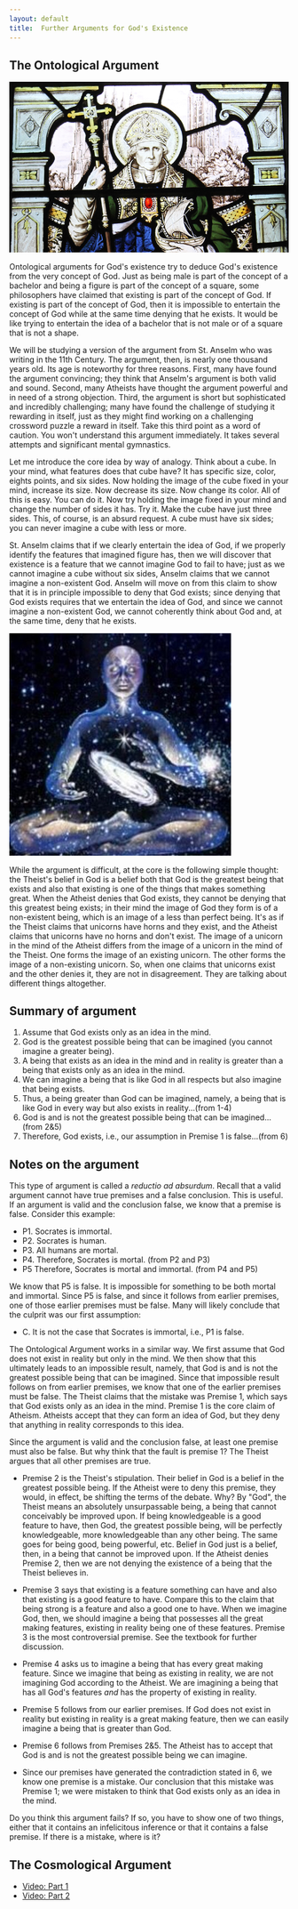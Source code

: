 ```yaml
---
layout: default
title:  Further Arguments for God's Existence
---
```



## The Ontological Argument 


![image](ans.jpg)

Ontological arguments for God's existence try to deduce God's existence from the very concept of God. Just as being male is part of the concept of a bachelor and being a figure is part of the concept of a square, some philosophers have claimed that existing is part of the concept of God. If existing is part of the concept of God, then it is impossible to entertain the concept of God while at the same time denying that he exists. It would be like trying to entertain the idea of a bachelor that is not male or of a square that is not a shape. 

We will be studying a version of the argument from St. Anselm who was writing in the 11th Century. The argument, then, is nearly one thousand years old. Its age is noteworthy for three reasons. First, many have found the argument convincing; they think that Anselm's argument is both valid and sound. Second, many Atheists have thought the argument powerful and in need of a strong objection. Third, the argument is short but sophisticated and incredibly challenging; many have found the challenge of studying it rewarding in itself, just as they might find working on a challenging crossword puzzle a reward in itself. Take this third point as a word of caution. You won't understand this argument immediately. It takes several attempts and significant mental gymnastics. 

Let me introduce the core idea by way of analogy. Think about a cube. In your mind, what features does that cube have? It has specific size, color, eights points, and six sides. Now holding the image of the cube fixed in your mind, increase its size. Now decrease its size. Now change its  color. All of this is easy. You can do it. Now try holding the image fixed in your mind and change the number of sides it has. Try it. Make the cube have just three sides. This, of course, is an absurd request. A cube must have six sides; you can never imagine a cube with less or more. 

St. Anselm claims that if we clearly entertain the idea of God, if we properly identify the features that imagined figure has, then we will discover that existence is a feature that we cannot imagine God to fail to have; just as we cannot imagine a cube without six sides, Anselm claims that we cannot imagine a non-existent God. Anselm will move on from this claim to show that it is in principle impossible to deny that God exists; since denying that God exists requires that we entertain the idea of God, and since we cannot imagine a non-existent God, we cannot coherently think about God and, at the same time, deny that he exists. 

![A perfect being](omn.jpg)

While the argument is difficult, at the core is the following simple thought: the Theist's belief in God is a belief both that God is the greatest being that exists and also that existing is one of the things that makes something great. When the Atheist denies that God exists, they cannot be denying that this greatest being exists; in their mind the image of God they form is of a non-existent being, which is an image of a less than perfect being. It's as if the Theist claims that unicorns have horns and they exist, and the Atheist claims that unicorns have no horns and don't exist. The image of a unicorn in the mind of the Atheist differs from the image of a unicorn in the mind of the Theist. One forms the image of an existing unicorn. The other forms the image of a non-existing unicorn. So, when one claims that unicorns exist and the other denies it, they are not in disagreement. They are talking about different things altogether. 

## Summary of argument

1. Assume that God exists only as an idea in the mind.
1. God is the greatest possible being that can be imagined (you cannot imagine a greater being).
3. A being that exists as an idea in the mind and in reality is greater than a being that exists only as an idea in the mind.
4. We can imagine a being that is like God in all respects but also imagine that being exists.
4. Thus, a being greater than God can be imagined, namely, a being that is like God in every way but also exists in reality...(from 1-4)
5. God is and is not the greatest possible being that can be imagined...(from 2&5)
6. Therefore, God exists, i.e., our assumption in Premise 1 is false...(from 6)


## Notes on the argument 

This type of argument is called a *reductio ad absurdum*. Recall that a valid argument cannot have true premises and a false conclusion. This is useful. If an argument is valid and the conclusion false, we know that a premise is false. Consider this example:
 
+ P1. Socrates is immortal. 
+ P2. Socrates is human. 
+ P3. All humans are mortal. 
+ P4. Therefore, Socrates is mortal. (from P2 and P3)
+ P5 Therefore, Socrates is mortal and immortal. (from P4 and P5)

We know that P5 is false. It is impossible for something to be both mortal and immortal. Since P5 is false, and since it follows from earlier premises, one of those earlier premises must be false. Many will likely conclude that the culprit was our first assumption: 

+ C. It is not the case that Socrates is immortal, i.e., P1 is false. 

The Ontological Argument works in a similar way. We first assume that God does not exist in reality but only in the mind. We then show that this ultimately leads to an impossible result, namely, that God is and is not the greatest possible being that can be imagined. Since that impossible result follows on from earlier premises, we know that one of the earlier premises must be false. The Theist claims that the mistake was Premise 1, which says that God exists only as an idea in the mind. Premise 1 is the core claim of Atheism. Atheists accept that they can form an idea of God, but they deny that anything in reality corresponds to this idea. 

Since the argument is valid and the conclusion false, at least one premise must also be false. But why think that the fault is premise 1? The Theist argues that all other premises are true. 


+ Premise 2 is the Theist's stipulation. Their belief in God is a belief in the greatest possible being. If the Atheist were to deny this premise, they would, in effect, be shifting the terms of the debate. Why? By "God", the Theist means an absolutely unsurpassable being, a being that cannot conceivably be improved upon. If being knowledgeable is a good feature to have, then God, the greatest possible being, will be perfectly knowledgeable, more knowledgeable than any other being. The same goes for being good, being powerful, etc. Belief in God just is a belief, then, in a being that cannot be improved upon. If the Atheist denies Premise 2, then we are not denying the existence of a being that the Theist believes in. 

+ Premise 3 says that existing is a feature something can have and also that existing is a good feature to have. Compare this to the claim that being strong is a feature and also a good one to have. When we imagine God, then, we should imagine a being that possesses all the great making features, existing in reality being one of these features. Premise 3 is the most controversial premise. See the textbook for further discussion.

+ Premise 4 asks us to imagine a being that has every great making feature. Since we imagine that being as existing in reality, we are not imagining God according to the Atheist. We are imagining a being that has all God's features *and* has the property of existing in reality. 

+ Premise 5 follows from our earlier premises. If God does not exist in reality but existing in reality is a great making feature, then we can easily imagine a being that is greater than God. 

+ Premise 6 follows from Premises 2&5. The Atheist has to accept that  God is and is not the greatest possible being we can imagine. 

+ Since our premises have generated the contradiction stated in 6, we know one premise is a mistake. Our conclusion that this mistake was Premise 1; we were mistaken to think that God exists only as an idea in the mind. 


Do you think this argument fails? If so, you have to show one of two things, either that it contains an infelicitous inference or that it contains a false premise. If there is a mistake, where is it? 



## The Cosmological Argument ##

+ [Video: Part 1](https://www.youtube.com/watch?v=2zS1HiuWPMA)
+ [Video: Part 2](https://www.youtube.com/watch?v=mBMAMIFw9n4)

